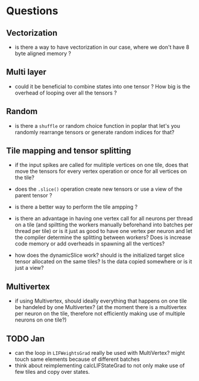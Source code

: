 # Questions

## Vectorization

* is there a way to have vectorization in our case, where we don't have 8 byte aligned memory ?

## Multi layer

* could it be beneficial to combine states into one tensor ? How big is the overhead of looping over all the tensors ?

## Random

* is there a `shuffle` or random choice function in poplar that let's you randomly rearrange tensors or generate random indices for that?

## Tile mapping and tensor splitting

* if the input spikes are called for mulitiple vertices on one tile, does that move the tensors for every vertex operation or once for all vertices on the tile?
* does the `.slice()` operation create new tensors or use a view of the parent tensor ?
* is there a better way to perform the tile ampping ?
* is there an advantage in having one vertex call for all neurons per thread on a tile (and spiltting the workers manually beforehand into batches per thread per tile) or is it just as good to have one vertex per neuron and let the compiler determine the splitting between workers? Does is increase code memory or add overheads in spawning all the vertices?

* how does the dynamicSlice work? should is the initialized target slice tensor allocated on the same tiles? Is the data copied somewhere or is it just a view?

## Multivertex

* if using Multivertex, should ideally everything that happens on one tile be handeled by one Multivertex? (at the moment there is a multivertex per neuron on the tile, therefore not efficiently making use of multiple neurons on one tile?)

## TODO Jan

* can the loop in `LIFWeightsGrad` really be used with MultiVertex? might touch same elements because of different batches
* think about reimplementing calcLIFStateGrad to not only make use of few tiles and copy over states.
